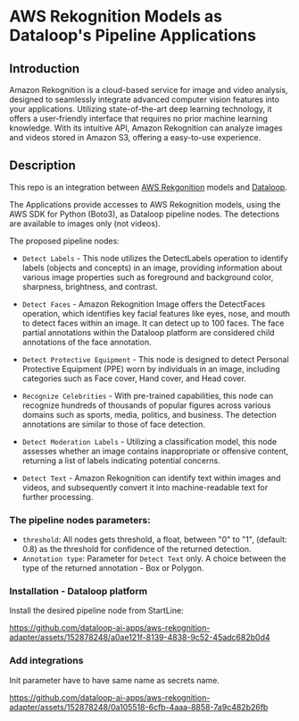 # AWS Rekognition Models as Dataloop's Pipeline Applications

## Introduction

Amazon Rekognition is a cloud-based service for image and video analysis, designed to seamlessly integrate advanced 
computer vision features into your applications. Utilizing state-of-the-art deep learning technology, it offers a 
user-friendly interface that requires no prior machine learning knowledge. With its intuitive API, Amazon Rekognition 
can analyze images and videos stored in Amazon S3, offering a easy-to-use experience.


## Description

This repo is an integration between [AWS Rekgonition](https://docs.aws.amazon.com/rekognition/)
models and [Dataloop](https://dataloop.ai/).

The Applications provide accesses to AWS Rekognition models, using the AWS SDK for Python (Boto3), as Dataloop pipeline 
nodes. The detections are available to images only (not videos).

The proposed pipeline nodes:

* ```Detect Labels``` -  This node utilizes the DetectLabels operation to identify labels (objects and concepts) in 
an image, providing information about various image properties such as foreground and background color, sharpness, 
brightness, and contrast.


* ```Detect Faces``` - Amazon Rekognition Image offers the DetectFaces operation, which identifies key facial features 
like eyes, nose, and mouth to detect faces within an image. It can detect up to 100 faces. The face partial 
annotations within the Dataloop platform are considered child annotations of the face annotation.

* ```Detect Protective Equipment``` - This node is designed to detect Personal Protective Equipment (PPE) worn by 
individuals in an image, including categories such as Face cover, Hand cover, and Head cover.

* ```Recognize Celebrities``` - With pre-trained capabilities, this node can recognize hundreds of thousands of popular 
figures across various domains such as sports, media, politics, and business. The detection annotations are similar to 
those of face detection.

* ```Detect Moderation Labels``` - Utilizing a classification model, this node assesses whether an image contains 
inappropriate or offensive content, returning a list of labels indicating potential concerns.

* ```Detect Text``` - Amazon Rekognition can identify text within images and videos, and subsequently convert it into 
machine-readable text for further processing.

### The pipeline nodes parameters:

* ```threshold```: All nodes gets threshold, a float, between "0" to "1", (default: 0.8) as the threshold for 
confidence of the returned detection.
* ```Annotation type```: Parameter for ```Detect Text``` only. A choice between the type of the returned annotation - 
Box or Polygon.  

### Installation - Dataloop platform
Install the desired pipeline node from StartLine:


https://github.com/dataloop-ai-apps/aws-rekognition-adapter/assets/152878248/a0ae121f-8139-4838-9c52-45adc682b0d4




### Add integrations
Init parameter have to have same name as secrets name.



https://github.com/dataloop-ai-apps/aws-rekognition-adapter/assets/152878248/0a105518-6cfb-4aaa-8858-7a9c482b26fb

